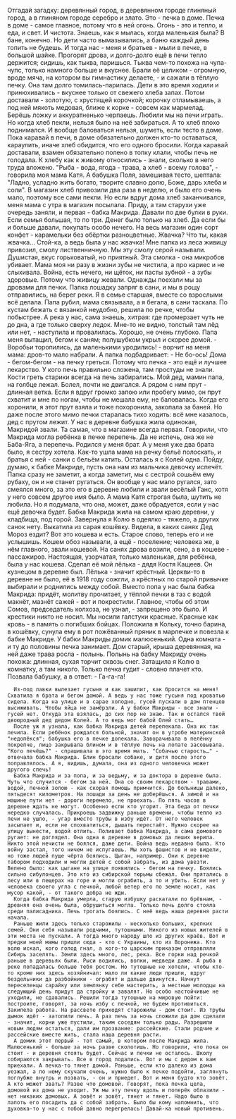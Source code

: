 Отгадай загадку: деревянный город, в деревянном городе глиняный город, а в глиняном городе серебро и злато. Это - печка в доме. Печка в доме - самое главное, потому что в ней огонь. Огонь - это и тепло, и еда, и свет. И чистота. Знаешь, как я мылась, когда маленькая была? В бане, конечно. Но дети часто вымазывались, а баню каждый день топить не будешь. И тогда нас - меня и братьев - мыли в печке, в большой шайке. Прогорят дрова, и долго-долго ещё в печи тепло держится; сидишь, как тыква, паришься. Тыква чем-то похожа на чупа-чупс, только намного больше и вкуснее. Брали её целиком - огромную, вроде мяча, на котором вы гимнастику делаете, - и сажали в тёплую печку. Она там долго томилась-парилась. Дети в это время ходили и принюхивались - вкуснее только от свежего хлеба запах. Потом доставали - золотую, с хрустящей корочкой; корочку отламываешь, а под ней мякоть медовая, ближе к корке - совсем как мармелад. Берёшь ложку и аккуратненько черпаешь.
      Любили мы на печи играть. Но когда хлеб пекли, нельзя было на неё забираться. А то хлеб плохо поднимался. И вообще баловаться нельзя, шуметь, если тесто в доме. Пока каравай в печи, в доме обязательно должен кто-то оставаться, караулить, иначе хлеб обидится, что его одного бросили. Когда каравай доставали, взамен обязательно полено в топку клали, чтобы печь не голодала. К хлебу как к живому относились - знали, сколько в него труда вложено. "Рыба - вода, ягода - трава, а хлеб - всему голова", - говорила моя мама Катя. А бабушка Поля, замешивая тесто, шептала: "Ладно, усладно жить богато, творите славно долю, Боже, дарь хлеба и соли".
      В магазин хлеб привозили два раза в неделю, и было его очень мало, поэтому все сами пекли. Но если вдруг дома хлеб заканчивался, меня мама с утра в магазин посылала. Приду, а там старухи уже очередь заняли, и первая - бабка Макрида. Давали по две булки в руки. Если семья большая, то по три. Денег было только на хлеб. Да если бы и больше давали, покупать особо нечего. На весь магазин один сорт конфет - карамельки без обёртки разноцветные. Жвачка? Что ты, какая жвачка… Стой-ка, а ведь была у нас жвачка! Мне папка из леса живицу привозил, смолу лиственничную. Мы эту смолу серой называли. Душистая, вкус горьковатый, но приятный. Эта смолка - она микробов убивает. Мама моя ни разу в жизни зубы не чистила, а про кариес и не слыхивала. Война, есть нечего, ни щёток, ни пасты зубной - а зубы здоровые. Потому что живицу жевали.
      Однажды поехали мы за дровами для печки. Папка лошадку запряг в сани, и мы в рощу отправились, на берег реки. Я в семье старшая, вместе со взрослыми всё делала. Папа рубил, мама связывала, а я бегала, в сани таскала. По кустам бежать с вязанкой неудобно, решила по речке, чтобы побыстрее. А река у нас, сама знаешь, хитрая: где промерзает чуть не до дна, а где только сверху ледок. Мне-то не видно, толстый там лёд или нет, - наступила и провалилась. Хорошо, не очень глубоко. Папа меня вытащил, бегом к саням; полушубком укрыл и скорее домой. 
      - Воробьи торопились, да маленькими уродились! - ворчит на меня мама: дров-то мало набрали.
      А папка подбадривает:
      - Не бо-ось!
      Дома - бегом-бегом - на печку греться. Потому что печка - это ещё и лучшее лекарство. У кого печь правильно сложена, там простуды не знали. Кости греть старики всегда на печь забирались. Мой дед, мамин папа, на голбце лежал. Болел, почти не двигался. А рядом с ним прут - длинная ветка. Если я вдруг громко запою или пробегу мимо, он прут схватит и мне по ногам, чтобы не мешала ему, не баловалась. Когда его хоронили, я этот прут взяла и тоже похоронила, закопала за баней. Но даже после этого мимо печки старалась тихо ходить: всё мне казалось, дед с прутом лежит.
      У нас в деревне бабушка жила одинокая, Макридой звали. Та самая, что в магазине всегда первая. Говорили, что Макрида могла ребёнка в печке перепечь. Да не испечь, она же не Баба-Яга, а перепечь. 
      Родился у меня брат. А у меня уже два брата было, я сестру хотела. Как-то ушла мама на речку бельё полоскать, и братья с ней - санки с бельём катить. Осталась я с Колей одна. Пойду, думаю, к бабке Макриде, пусть она нам из мальчика девочку испечёт. Папка сразу не заметит, а когда заметит, мы с сестрой сошьём ему рубаху, он и не станет ругаться. Он вообще у нас мало ругался, зато смеялся много, за это его в деревне любили и звали весёлый Ганс, хотя у него совсем другое имя было. А мама Катя строгая была, шутить не любила. Но я подумала, что она, может, даже обрадуется, если у нас ещё девочка будет.
      Бабка Макрида жила на самом краю деревни, у кладбища, под горой. Завернула я Колю в одеялко - тяжело, а других санок нету. Выкатила из сарая кошёвку. Видела, в каких санях Дед Мороз ездит? Вот это кошева и есть. Старое слово, теперь его и не услышишь. Кошем обоз называли, а ещё - поселение; человека же, в нём главного, звали кошевой. На санях дрова возили, сено, а в кошеве - пассажиров. Настоящая, узорчатая, только маленькая, для ребёнка, была у нас кошева. Сделал её мой лёлька - дядя Костя Кащеев. Он кузнецом в деревне был. Лёлька - значит крёстный. Церкви-то в деревне не было, её в 1918 году сожгли, а крёстных по старой привычке выбирали и роднились между собой. Вместо попа у нас была бабка Макрида: придёт, молитву прочитает, у тёплой печки в таз с водой макнёт, мазнёт сажей - вот и покрестили. Главное, чтобы об этом Сомов, председатель колхоза, не узнал, - запрещено это было. И крестики никто не носил. Мы носили галстуки красные. Красные как кровь - в память о погибших бойцах.
      Положила я Кольку, точно барина, в кошёвку, сунула ему в рот пожёванный пряник в марлечке и повезла к бабке Макриде.
      У бабки Макриды домик малюсенький. Одна комната - и ту до половины печка занимает. Дом старый, крыша деревянная, на ней даже трава росла - полынь. Полынь на бабку Макриду очень похожа: длинная, сухая торчит сквозь снег.
      Затащила я Колю в комнатку, а там никого. Только печка гудит - словно плачет кто. Позвала бабушку, а в ответ:
      - Га-га-га!


      Из-под лавки вылезает гусыня и как зашипит, как бросится на меня! Схватила я брата и бегом домой. А ведь у нас тоже гусыня под кроватью сидела. Когда на улице и в сарае холодно, гусей пускали в дом птенцов высиживать. Чтобы яйца не замёрзли. А у бабки Макриды - все знали - гусей нет. Откуда эта взялась, до сих пор не знаю. Так и остался твой двоюродный дед дедом Колей. А то ведь мог бабой Олей стать…
      После уж я узнала, как бабка Макрида детей перепекала. Она их так лечила. Если ребёнок рождался больной, значит он в утробе материнской "недопёкся"; бабушка его в печке допекала. Заворачивала в пелёнку покрепче, лицо закрывала блином и в тёплую печь на лопате засовывала. "Кого печёшь?" - спрашивала в это время мать. "Собачью старость…" - отвечала бабка Макрида. Блин бросали собаке, и дитя после этого поправлялось. А я, видишь, думала, она из одного человечка может другого спечь!
      Бабка Макрида и за попа, и за ведьму, и за доктора в деревне была. Чуть что случится - бегом за ней. Она со своим лекарством - травами, водой, печной золою - как скорая помощь примчится. До больницы далеко, пятьдесят километров. На лошади за день не доберёшься. А зимой и на машине пути нет - дороги перемело, не проехать. По пять часов в деревне ждать не могут. Особенно если кто угорит. Эта беда от печки нередко случалась. Прикроешь задвижку раньше времени, чтобы тепло из печи не ушло, - угар вместо трубы в избу идёт. От него человек засыпает и, если не спохватиться, дышать перестаёт. Нужно скорее на улицу вынести, водой отлить. Поливает бабка Макрида, а сама домового ругает: не доглядел. Она одна в деревне в домовых да леших верила. Никто этой нечисти не боялся, даже дети. Война ведь недавно была. Кто войну застал, того ничем не испугаешь. Мы хоть фашистов и не видели, но тоже людей пуще чёрта боялись. Цыган, например. Они к деревне табором подходили и могли детей с собой забрать, из дома увезти. Велено было: как цыгане на улице появились - бегом на печку. Боялись сильно сибулонцев. Это кто из сибирской тюрьмы сбежал. Они прятались в лесу или в пещерах на горе и могли ограбить, а то и убить. Если нет у человека своего угла с печкой, любой ветер его по земле носит, как мусор какой, - от такого добра не жди.
      Когда бабка Макрида умерла, старую избушку раскатали по брёвнам, - древняя она очень была, обрушиться могла. Только печь долго стояла среди палисадника. Печь трогать боялись. С неё ведь наша деревня расти начала. 
      Раньше жили здесь только старожилы - несколько больших, крепких семей. Они себя называли родчими, тутошными. Никого из новых жителей в эти места не пускали. А тогда много народу шло из других краёв. Вот и предки моей мамы пришли сюда - кто с Украины, кто из Воронежа. Кто волю искал, кого голод гнал, а кого-то царским приказом отправляли Сибирь заселять. Земли здесь много, лес, река. Все горки над речкой раньше в деревьях были. Рыси водились, волки, медведи даже. А рыба в реке попадалась больше тебя ростом. Но тутошные не хотели, чтобы кто-то кроме них здесь хозяйничал: мало ли какие люди пришли, вдруг бездельники да разбойники - ограбят и дальше двинутся. Начнут переселенцы сарайку или землянку себе мастерить, а местные молодцы на следующий день придут да стройку и завалят. Но особо настойчивые не уходили, не сдавались. Решили тогда тутошные на мировую пойти: построите, говорят, за ночь избу с печкой, не будем противиться. Закипела работа. На рассвете приходят старожилы - дом стоит. Из трубы дымок идёт - затопили печь. А раз печь за ночь сложили да дом сделали - значит, корни уже пустили, таким соседям только рады. Разрешили новым людям остаться, дали им прозвание: рассейские. Стали родчие и рассейские вместе жить, стала наша деревня расти. 
      А домик этот первый - тот самый, в котором после Макрида жила. Малюсенький - больше за ночь разве сколотишь. Но говорили, что пока он стоит - и деревня стоять будет. Сейчас и печки не осталось. Школу собираются закрывать. Все в город подались. Вот и мы с дедом к вам приехали. А печка-то тянет домой. Раньше, если кто далеко из дома уезжал, а по нему скучали очень, нужно было к печке подойти, заглянуть поглубже внутрь и позвать, - он и приедет. Вот и меня будто кто зовёт. А кто может звать? Разве что домовой. Говорят, пока печка цела, домовой из дома не уходит. Уж мы эту печку вдоль и поперёк облазили - нет никаких домовых. А зовёт и зовёт, тянет и тянет. Надо было в лапоть его посадить да с собой забрать. Было бы кому напомнить, что духовка-то у нас с тобой давно перегрелась! Давай-ка новый противень.
